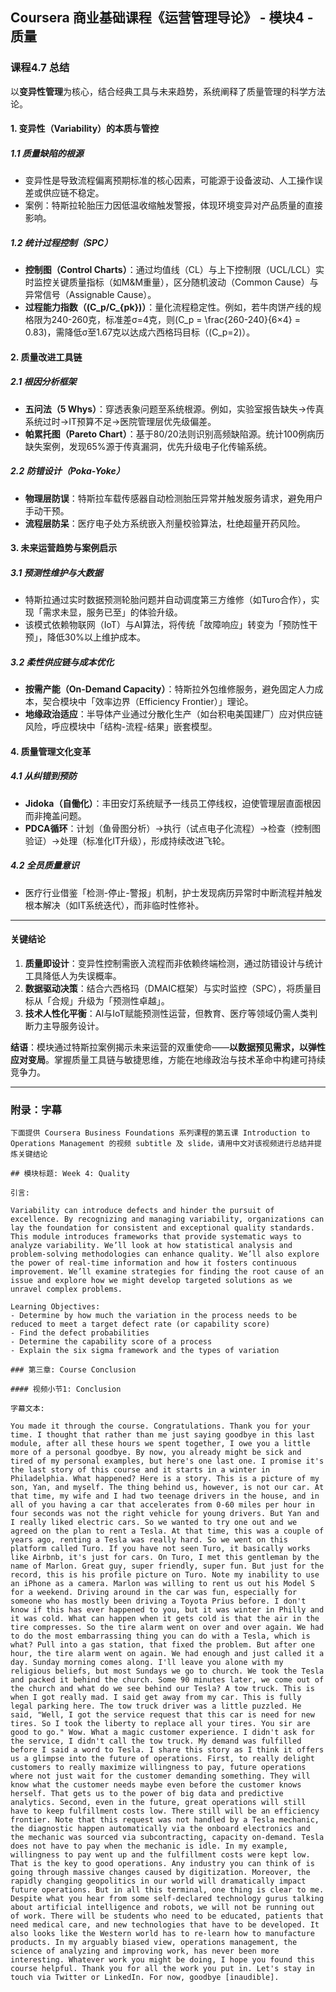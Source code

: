 ## Coursera 商业基础课程《运营管理导论》 - 模块4 - 质量

### 课程4.7 总结

以**变异性管理**为核心，结合经典工具与未来趋势，系统阐释了质量管理的科学方法论。

#### 1. 变异性（Variability）的本质与管控

##### 1.1 质量缺陷的根源

- 变异性是导致流程偏离预期标准的核心因素，可能源于设备波动、人工操作误差或供应链不稳定。  
- 案例：特斯拉轮胎压力因低温收缩触发警报，体现环境变异对产品质量的直接影响。  

##### 1.2 统计过程控制（SPC）

- **控制图（Control Charts）**：通过均值线（CL）与上下控制限（UCL/LCL）实时监控关键质量指标（如M&M重量），区分随机波动（Common Cause）与异常信号（Assignable Cause）。  
- **过程能力指数（\(C_p/C_{pk}\)）**：量化流程稳定性。例如，若牛肉饼产线的规格限为240-260克，标准差σ=4克，则\(C_p = \frac{260-240}{6×4} = 0.83\)，需降低σ至1.67克以达成六西格玛目标（\(C_p=2\)）。

#### 2. 质量改进工具链

##### 2.1 根因分析框架

- **五问法（5 Whys）**：穿透表象问题至系统根源。例如，实验室报告缺失→传真系统过时→IT预算不足→医院管理层优先级偏差。  
- **帕累托图（Pareto Chart）**：基于80/20法则识别高频缺陷源。统计100例病历缺失案例，发现65%源于传真漏洞，优先升级电子化传输系统。  

##### 2.2 防错设计（Poka-Yoke）  

- **物理层防误**：特斯拉车载传感器自动检测胎压异常并触发服务请求，避免用户手动干预。  
- **流程层防呆**：医疗电子处方系统嵌入剂量校验算法，杜绝超量开药风险。  

#### 3. 未来运营趋势与案例启示

##### 3.1 预测性维护与大数据

- 特斯拉通过实时数据预测轮胎问题并自动调度第三方维修（如Turo合作），实现「需求未显，服务已至」的体验升级。  
- 该模式依赖物联网（IoT）与AI算法，将传统「故障响应」转变为「预防性干预」，降低30%以上维护成本。  

##### 3.2 柔性供应链与成本优化

- **按需产能（On-Demand Capacity）**：特斯拉外包维修服务，避免固定人力成本，契合模块中「效率边界（Efficiency Frontier）」理论。  
- **地缘政治适应**：半导体产业通过分散化生产（如台积电美国建厂）应对供应链风险，呼应模块中「结构-流程-结果」嵌套模型。  

#### 4. 质量管理文化变革

##### 4.1 从纠错到预防

- **Jidoka（自働化）**：丰田安灯系统赋予一线员工停线权，迫使管理层直面根因而非掩盖问题。  
- **PDCA循环**：计划（鱼骨图分析）→执行（试点电子化流程）→检查（控制图验证）→处理（标准化IT升级），形成持续改进飞轮。  

##### 4.2 全员质量意识

- 医疗行业借鉴「检测-停止-警报」机制，护士发现病历异常时中断流程并触发根本解决（如IT系统迭代），而非临时性修补。  

---

#### 关键结论

1. **质量即设计**：变异性控制需嵌入流程而非依赖终端检测，通过防错设计与统计工具降低人为失误概率。  
2. **数据驱动决策**：结合六西格玛（DMAIC框架）与实时监控（SPC），将质量目标从「合规」升级为「预测性卓越」。  
3. **技术人性化平衡**：AI与IoT赋能预测性运营，但教育、医疗等领域仍需人类判断力主导服务设计。  

**结语**：模块通过特斯拉案例揭示未来运营的双重使命——**以数据预见需求，以弹性应对变局**。掌握质量工具链与敏捷思维，方能在地缘政治与技术革命中构建可持续竞争力。

---

### 附录：字幕

```
下面提供 Coursera Business Foundations 系列课程的第五课 Introduction to Operations Management 的视频 subtitle 及 slide，请用中文对该视频进行总结并提炼关键结论

## 模块标题: Week 4: Quality

引言: 

Variability can introduce defects and hinder the pursuit of excellence. By recognizing and managing variability, organizations can lay the foundation for consistent and exceptional quality standards. This module introduces frameworks that provide systematic ways to analyze variability. We’ll look at how statistical analysis and problem-solving methodologies can enhance quality. We’ll also explore the power of real-time information and how it fosters continuous improvement. We’ll examine strategies for finding the root cause of an issue and explore how we might develop targeted solutions as we unravel complex problems.

Learning Objectives:
- Determine by how much the variation in the process needs to be reduced to meet a target defect rate (or capability score)
- Find the defect probabilities
- Determine the capability score of a process
- Explain the six sigma framework and the types of variation

### 第三章: Course Conclusion

#### 视频小节1: Conclusion

字幕文本: 

You made it through the course. Congratulations. Thank you for your time. I thought that rather than me just saying goodbye in this last module, after all these hours we spent together, I owe you a little more of a personal goodbye. By now, you already might be sick and tired of my personal examples, but here's one last one. I promise it's the last story of this course and it starts in a winter in Philadelphia. What happened? Here is a story. This is a picture of my son, Yan, and myself. The thing behind us, however, is not our car. At that time, my wife and I had two teenage drivers in the house, and in all of you having a car that accelerates from 0-60 miles per hour in four seconds was not the right vehicle for young drivers. But Yan and I really liked electric cars. So we wanted to try one out and we agreed on the plan to rent a Tesla. At that time, this was a couple of years ago, renting a Tesla was really hard. So we went on this platform called Turo. If you have not seen Turo, it basically works like Airbnb, it's just for cars. On Turo, I met this gentleman by the name of Marlon. Great guy, super friendly, super fun. But just for the record, this is his profile picture on Turo. Note my inability to use an iPhone as a camera. Marlon was willing to rent us out his Model S for a weekend. Driving around in the car was fun, especially for someone who has mostly been driving a Toyota Prius before. I don't know if this has ever happened to you, but it was winter in Philly and it was cold. What can happen when it gets cold is that the air in the tire compresses. So the tire alarm went on over and over again. We had to do the most embarrassing thing you can do with a Tesla, which is what? Pull into a gas station, that fixed the problem. But after one hour, the tire alarm went on again. We had enough and just called it a day. Sunday morning comes along. I'll leave you alone with my religious beliefs, but most Sundays we go to church. We took the Tesla and packed it behind the church. Some 90 minutes later, we come out of the church and what do we see behind our Tesla? A tow truck. This is when I got really mad. I said get away from my car. This is fully legal parking here. The tow truck driver was a little puzzled. He said, "Well, I got the service request that this car is need for new tires. So I took the liberty to replace all your tires. You sir are good to go." Wow. What a magic customer experience. I didn't ask for the service, I didn't call the tow truck. My demand was fulfilled before I said a word to Tesla. I share this story as I think it offers us a glimpse into the future of operations. First, to really delight customers to really maximize willingness to pay, future operations where not just wait for the customer demanding something. They will know what the customer needs maybe even before the customer knows herself. That gets us to the power of big data and predictive analytics. Second, even in the future, great operations will still have to keep fulfillment costs low. There still will be an efficiency frontier. Note that this request was not handled by a Tesla mechanic, the diagnostic happen automatically via the onboard electronics and the mechanic was sourced via subcontracting, capacity on-demand. Tesla does not have to pay when the mechanic is idle. In my example, willingness to pay went up and the fulfillment costs were kept low. That is the key to good operations. Any industry you can think of is going through massive changes caused by digitization. Moreover, the rapidly changing geopolitics in our world will dramatically impact future operations. But in all this terminal, one thing is clear to me. Despite what you hear from some self-declared technology gurus talking about artificial intelligence and robots, we will not be running out of work. There will be students who need to be educated, patients that need medical care, and new technologies that have to be developed. It also looks like the Western world has to re-learn how to manufacture products. In my arguably biased view, operations management, the science of analyzing and improving work, has never been more interesting. Whatever work you might be doing, I hope you found this course helpful. Thank you for all the work you put in. Let's stay in touch via Twitter or LinkedIn. For now, goodbye [inaudible].
```